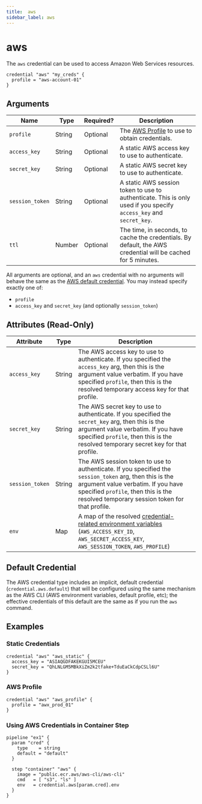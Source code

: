 ```yaml
---
title:  aws
sidebar_label: aws
---
```


# aws

The `aws` credential can be used to access Amazon Web Services resources.

```hcl
credential "aws" "my_creds" {
  profile = "aws-account-01"
}
```

## Arguments

| Name            | Type    | Required?| Description
|-----------------|---------|----------|-------------------
| `profile`       |  String | Optional | The [AWS Profile](https://docs.aws.amazon.com/cli/latest/userguide/cli-configure-files.html) to use to obtain credentials. 
| `access_key`    |  String | Optional | A static AWS access key to use to authenticate.
| `secret_key`    |  String | Optional | A static AWS secret key to use to authenticate.
| `session_token` |  String | Optional |  A static AWS session token to use to authenticate.  This is only used if you specify `access_key` and `secret_key`.
| `ttl`           |  Number | Optional |  The time, in seconds, to cache the credentials.  By default, the AWS credential will be cached for 5 minutes.


All arguments are optional, and an `aws` credential with no arguments will behave the same as the [AWS default credential](#default-credential).  You may instead specify exactly one of:
  - `profile`
  - `access_key` and `secret_key` (and optionally `session_token`)


## Attributes (Read-Only)

| Attribute       | Type    |  Description
|-----------------|---------|-----------------
| `access_key`    |  String | The AWS access key to use to authenticate. If you specified the `access_key` arg, then this is the argument value verbatim.  If you have specified `profile`, then this is the resolved temporary access key for that profile.
| `secret_key`    |  String | The AWS secret key to use to authenticate.  If you specified the `secret_key` arg, then this is the argument value verbatim.  If you have specified `profile`, then this is the resolved temporary secret key for that profile.
| `session_token` |  String | The AWS session token to use to authenticate.  If you specified the `session_token` arg, then this is the argument value verbatim.  If you have specified `profile`, then this is the resolved temporary session token for that profile.
| `env`           | Map     | A map of the resolved [credential-related environment variables](https://docs.aws.amazon.com/sdk-for-php/v3/developer-guide/guide_credentials_environment.html) (`AWS_ACCESS_KEY_ID`, `AWS_SECRET_ACCESS_KEY`, `AWS_SESSION_TOKEN`, `AWS_PROFILE`) 

## Default Credential
The AWS credential type includes an implicit, default credential (`credential.aws.default`) that will be configured using the same mechanism as the AWS CLI (AWS environment variables, default profile, etc); the effective credentials of this default are the same as if you run the `aws` command.


## Examples

### Static Credentials
```hcl
credential "aws" "aws_static" {
  access_key = "ASIAQGDFAKEKGUI5MCEU"
  secret_key = "QhLNLGM5MBkXiZm2k2tfake+TduEaCkCdpCSLl6U"
}
```

### AWS Profile
```hcl
credential "aws" "aws_profile" {
  profile = "awx_prod_01"
}
```

### Using AWS Credentials in Container Step

```hcl
pipeline "ex1" {
  param "cred" {
    type    = string
    default = "default"
  }

  step "container" "aws" {
    image = "public.ecr.aws/aws-cli/aws-cli"
    cmd   = [ "s3", "ls" ]
    env   = credential.aws[param.cred].env
  } 
}
```
